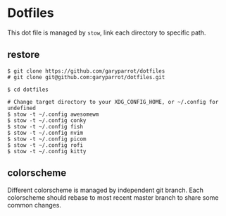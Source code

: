 # Dotfiles

This dot file is managed by ``stow``, link each directory to specific path.

## restore

```shell
$ git clone https://github.com/garyparrot/dotfiles
# git clone git@github.com:garyparrot/dotfiles.git

$ cd dotfiles

# Change target directory to your XDG_CONFIG_HOME, or ~/.config for undefined
$ stow -t ~/.config awesomewm
$ stow -t ~/.config conky
$ stow -t ~/.config fish
$ stow -t ~/.config nvim
$ stow -t ~/.config picom
$ stow -t ~/.config rofi
$ stow -t ~/.config kitty
```

## colorscheme

Different colorscheme is managed by independent git branch.
Each colorscheme should rebase to most recent master branch to share some common changes.
